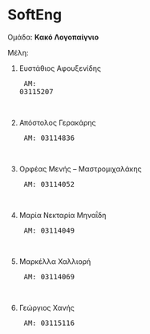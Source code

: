 # SoftEng
Ομάδα: 
<b>Κακό Λογοπαίγνιο</b>

Μέλη: 

1. Ευστάθιος Αφουξενίδης <br/>      <pre>    ΑΜ: 03115207</pre><br/> 
      
2. Απόστολος Γερακάρης  <br/>        <pre>    ΑΜ: 03114836</pre><br/> 
      
3. Ορφέας Μενής – Μαστρομιχαλάκης <br/> <pre>    ΑΜ: 03114052 </pre> <br/> 
      
4. Μαρία Νεκταρία Μηναΐδη <br/> <pre>    ΑΜ: 03114049 </pre><br/> 
      
5. Μαρκέλλα Χαλλιορή <br/> <pre>    ΑΜ: 03114069 </pre><br/> 
      
6. Γεώργιος Χανής <br/> <pre>    ΑΜ: 03115116 </pre><br/> 
